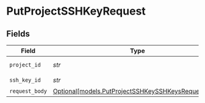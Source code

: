 # PutProjectSSHKeyRequest


## Fields

| Field                                                                                                  | Type                                                                                                   | Required                                                                                               | Description                                                                                            |
| ------------------------------------------------------------------------------------------------------ | ------------------------------------------------------------------------------------------------------ | ------------------------------------------------------------------------------------------------------ | ------------------------------------------------------------------------------------------------------ |
| `project_id`                                                                                           | *str*                                                                                                  | :heavy_check_mark:                                                                                     | Project ID or Slug                                                                                     |
| `ssh_key_id`                                                                                           | *str*                                                                                                  | :heavy_check_mark:                                                                                     | N/A                                                                                                    |
| `request_body`                                                                                         | [Optional[models.PutProjectSSHKeySSHKeysRequestBody]](../models/putprojectsshkeysshkeysrequestbody.md) | :heavy_minus_sign:                                                                                     | N/A                                                                                                    |